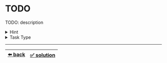 # TODO

TODO: description

<details>

<summary>Hint</summary>

TODO: optional: hint description

</details>

<details>

<summary>Task Type</summary>

- __`TODO: Task Type`__
  <details>

  <summary><i><b><code>TODO: Approach 1</code></b></i></summary>

    TODO: explanation of Approach

    TODO: optional: example of Approach

    TODO: optional: how to apply the Approach to the Task

  </details>

  ---

  <details>

  <summary><i><b><code>TODO: Approach 2</code></b></i></summary>

    TODO: explanation of Approach

    TODO: optional: example of Approach

    TODO: optional: how to apply the Approach to the Task

  </details>

</details>

---

| [:arrow_left: back](../README.md) | [:white_check_mark: solution](./solution.js) |
| :---: | :---: |

<!--
TODO: or:
| [:arrow_left: back](../README.md) | [:white_check_mark: solution](./solution.js) | [:white_check_mark: solution 2](./solution-2.js) |
| :---: | :---: | :---: |
-->
